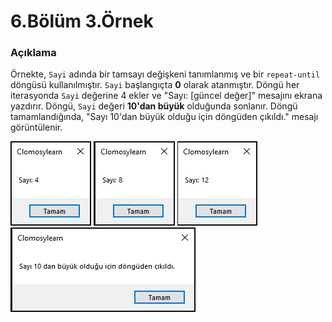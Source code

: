 # 6.Bölüm 3.Örnek

### Açıklama

Örnekte, `Sayi` adında bir tamsayı değişkeni tanımlanmış ve bir `repeat-until` döngüsü kullanılmıştır. `Sayi` başlangıçta **0** olarak atanmıştır. Döngü her iterasyonda `Sayi` değerine 4 ekler ve "Sayı: [güncel değer]" mesajını ekrana yazdırır. Döngü, `Sayi` değeri **10'dan büyük** olduğunda sonlanır. Döngü tamamlandığında, "Sayı 10'dan büyük olduğu için döngüden çıkıldı." mesajı görüntülenir.

![Bolum 6-Örnek 3-Çıktı 1](Bolum6_Ornek3_Cikti1.png)
![Bolum 6-Örnek 3-Çıktı 2](Bolum6_Ornek3_Cikti2.png)
![Bolum 6-Örnek 3-Çıktı 3](Bolum6_Ornek3_Cikti3.png)
![Bolum 6-Örnek 3-Çıktı 4](Bolum6_Ornek3_Cikti4.png)